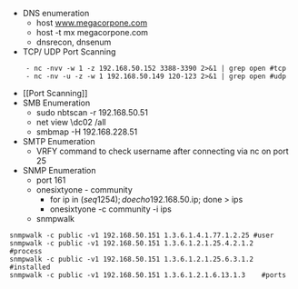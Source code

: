 - DNS enumeration
	- host www.megacorpone.com
	- host -t mx megacorpone.com
	- dnsrecon, dnsenum
- TCP/ UDP Port Scanning
```
	- nc -nvv -w 1 -z 192.168.50.152 3388-3390 2>&1 | grep open #tcp
	- nc -nv -u -z -w 1 192.168.50.149 120-123 2>&1 | grep open #udp
```

- [[Port Scanning]]
- SMB Enumeration
	- sudo nbtscan -r 192.168.50.51
	- net view \\dc02 /all
	- smbmap -H 192.168.228.51
- SMTP Enumeration
	- VRFY command to check username after connecting via nc on port 25
- SNMP Enumeration
	- port 161
	- onesixtyone - community
		- for ip in $(seq 1 254); do echo 192.168.50.$ip; done > ips
		- onesixtyone -c community -i ips
	- snmpwalk
```
snmpwalk -c public -v1 192.168.50.151 1.3.6.1.4.1.77.1.2.25 #user
snmpwalk -c public -v1 192.168.50.151 1.3.6.1.2.1.25.4.2.1.2   #process
snmpwalk -c public -v1 192.168.50.151 1.3.6.1.2.1.25.6.3.1.2   #installed
snmpwalk -c public -v1 192.168.50.151 1.3.6.1.2.1.6.13.1.3    #ports
```
